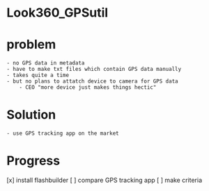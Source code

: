 # Look360_GPSutil

# problem
	- no GPS data in metadata
	- have to make txt files which contain GPS data manually
	- takes quite a time
	- but no plans to attatch device to camera for GPS data
		- CEO "more device just makes things hectic"
# Solution
	- use GPS tracking app on the market

# Progress
[x] install flashbuilder
[ ] compare GPS tracking app
	[ ] make criteria
